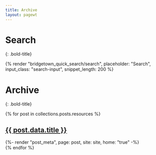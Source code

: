```yaml
---
title: Archive
layout: pagewt
---
```

# Search
{: .bold-title}

{% render "bridgetown_quick_search/search", placeholder: "Search", input_class: "search-input", snippet_length: 200 %}
# Archive
{: .bold-title}

<div id="search-results" class="post-list">

{% for post in collections.posts.resources %}
<div itemscope>
    <h2 class="post-title" itemprop="headline"><a href="{{ post.relative_url }}">{{ post.data.title }}</a></h2>
    {%- render "post_meta", page: post, site: site, home: "true" -%}
</div>
{% endfor %}

</div>
